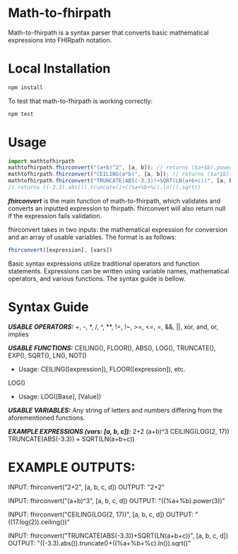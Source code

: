 # Math-to-fhirpath

Math-to-fhirpath is a syntax parser that converts basic mathematical expressions
into FHIRpath notation. 

# Local Installation

```bash
npm install
```

To test that math-to-fhirpath is working correctly:

```bash
npm test
```

# Usage

```javascript
import mathtofhirpath
mathtofhirpath.fhirconvert("(a+b)^2", [a, b]); // returns ($a+$b).power(2)
mathtofhirpath.fhirconvert("CEILING(a*b)", [a, b]); // returns ($a*$b).ceiling()
mathtofhirpath.fhirconvert("TRUNCATE(ABS(-3.3))+SQRT(LN(a+b+c))", [a, b, c, d]) 
// returns ((-3.3).abs()).truncate()+((%a+%b+%c).ln()).sqrt()
```

***fhirconvert*** is the main function of math-to-fhirpath, which validates and converts an
inputted expression to fhirpath. fhirconvert will also return null if the expression fails validation.


fhirconvert takes in two inputs: the mathematical expression for conversion and 
an array of usable variables. The format is as follows:

```javascript
fhirconvert([expression], [vars])
```

Basic syntax expressions utilize traditional operators and function statements.
Expressions can be written using variable names, mathematical operators, and various
functions. The syntax guide is bellow.

# Syntax Guide

***USABLE OPERATORS:*** +, -, *, /, ^, **, !=, !~, >=, <=, =, &&, ||, xor, and, or, implies

***USABLE FUNCTIONS:***
CEILING(), FLOOR(), ABS(), LOG(), TRUNCATE(), EXP(), SQRT(), LN(), NOT()  
* Usage: CEILING([expression]), FLOOR([expression]), etc.

LOG()  
* Usage: LOG([Base], [Value])
    
***USABLE VARIABLES:***
Any string of letters and numbers differing from the aforementioned functions.

***EXAMPLE EXPRESSIONS (vars: [a, b, c]):***
2+2
(a+b)^3
CEILING(LOG(2, 17))
TRUNCATE(ABS(-3.3)) + SQRT(LN(a+b+c))

# EXAMPLE OUTPUTS:

INPUT: fhirconvert("2+2", [a, b, c, d])
OUTPUT: "2+2"

INPUT: fhirconvert("(a+b)^3", [a, b, c, d])
OUTPUT: "((%a+%b).power(3))"

INPUT: fhirconvert("CEILING(LOG(2, 17))", [a, b, c, d])
OUTPUT: "((17.log(2)).ceiling())"

INPUT: fhirconvert("TRUNCATE(ABS(-3.3))+SQRT(LN(a+b+c))", [a, b, c, d])
OUTPUT: "((-3.3).abs()).truncate()+((%a+%b+%c).ln()).sqrt()"
